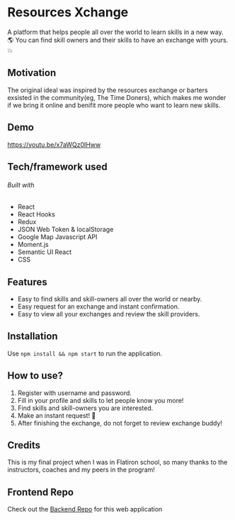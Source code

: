 # Resources Xchange

A platform that helps people all over the world to learn skills in a new way. :earth_americas: You can find skill owners and their skills to have an exchange with yours. :boom:



## Motivation

The original ideal was inspired by the resources exchange or barters exsisted in the community(eg, The Time Doners), which makes me wonder if we bring it online and benifit more people who want to learn new skills. 



## Demo

https://youtu.be/x7aWQz0IHww



## Tech/framework used

###### Built with
- React
- React Hooks
- Redux
- JSON Web Token & localStorage
- Google Map Javascript API
- Moment.js
- Semantic UI React
- CSS




## Features

- Easy to find skills and skill-owners all over the world or nearby. 
- Easy request for an exchange and instant confirmation. 
- Easy to view all your exchanges and review the skill providers.



## Installation
Use `npm install && npm start` to run the application.



## How to use?

1. Register with username and password. 
2. Fill in your profile and skills to let people know you more!
3. Find skills and skill-owners you are interested. 
4. Make an instant request! :clap:
5. After finishing the exchange, do not forget to review exchange buddy!



## Credits
This is my final project when I was in Flatiron school, so many thanks to the instructors, coaches and my peers in the program!



## Frontend Repo
Check out the [Backend Repo](https://github.com/yukiyao119/resources-exchange-backend) for this web application


